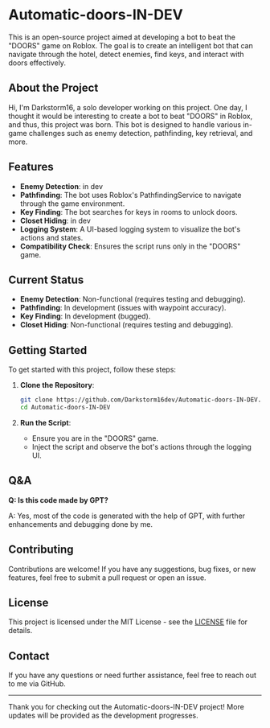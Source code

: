 # Automatic-doors-IN-DEV

This is an open-source project aimed at developing a bot to beat the "DOORS" game on Roblox. The goal is to create an intelligent bot that can navigate through the hotel, detect enemies, find keys, and interact with doors effectively.

## About the Project

Hi, I'm Darkstorm16, a solo developer working on this project. One day, I thought it would be interesting to create a bot to beat "DOORS" in Roblox, and thus, this project was born. This bot is designed to handle various in-game challenges such as enemy detection, pathfinding, key retrieval, and more.

## Features

- **Enemy Detection**: in dev
- **Pathfinding**: The bot uses Roblox's PathfindingService to navigate through the game environment.
- **Key Finding**: The bot searches for keys in rooms to unlock doors.
- **Closet Hiding**: in dev
- **Logging System**: A UI-based logging system to visualize the bot's actions and states.
- **Compatibility Check**: Ensures the script runs only in the "DOORS" game.

## Current Status

- **Enemy Detection**: Non-functional (requires testing and debugging).
- **Pathfinding**: In development (issues with waypoint accuracy).
- **Key Finding**: In development (bugged).
- **Closet Hiding**: Non-functional (requires testing and debugging).

## Getting Started

To get started with this project, follow these steps:

1. **Clone the Repository**:
    ```bash
    git clone https://github.com/Darkstorm16dev/Automatic-doors-IN-DEV.git
    cd Automatic-doors-IN-DEV
    ```

2. **Run the Script**:
    - Ensure you are in the "DOORS" game.
    - Inject the script and observe the bot's actions through the logging UI.

## Q&A

**Q: Is this code made by GPT?**

A: Yes, most of the code is generated with the help of GPT, with further enhancements and debugging done by me.

## Contributing

Contributions are welcome! If you have any suggestions, bug fixes, or new features, feel free to submit a pull request or open an issue.

## License

This project is licensed under the MIT License - see the [LICENSE](LICENSE) file for details.

## Contact

If you have any questions or need further assistance, feel free to reach out to me via GitHub.

---

Thank you for checking out the Automatic-doors-IN-DEV project! More updates will be provided as the development progresses.
